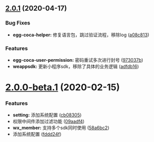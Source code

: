## [2.0.1](https://github.com/rojer95/egg-coca-server-side/compare/2.0.0-beta.1...2.0.1) (2020-04-17)


### Bug Fixes

* **egg-coca-helper:** 修复语言包，跳过验证流程，移除log ([a08c813](https://github.com/rojer95/egg-coca-server-side/commit/a08c8136ea0d353001787cc21a024dc2b5c62a19))


### Features

* **egg-coca-user-permission:** 密码重试多次进行封号 ([973037b](https://github.com/rojer95/egg-coca-server-side/commit/973037be4395066d06ce2cc3b5ef090b423cdc5e))
* **weappsdk:** 更新小程序sdk，移除了具体的业务逻辑 ([adfdb16](https://github.com/rojer95/egg-coca-server-side/commit/adfdb16d22f7cea6960d0d7293a7190a4d3a28c5))



# [2.0.0-beta.1](https://github.com/rojer95/egg-coca-server-side/compare/fddd24f6f3eb3b08c9df51ea277fae3a3c94abb2...2.0.0-beta.1) (2020-02-15)


### Features

* **setting:** 添加系统配置 ([cb08305](https://github.com/rojer95/egg-coca-server-side/commit/cb08305ed6716f2618046498c3ea6d86da760ae2))
* 权限中间件添加过滤功能 ([09aadf4](https://github.com/rojer95/egg-coca-server-side/commit/09aadf487bf2038c6f1abc4529cd6b0ad09d4a13))
* **wx_member:** 支持多个sdk同时使用 ([58a6bc2](https://github.com/rojer95/egg-coca-server-side/commit/58a6bc2d5d609c1b7ec5b9a38e63832c9cda6c77))
* 添加系统配置 ([fddd24f](https://github.com/rojer95/egg-coca-server-side/commit/fddd24f6f3eb3b08c9df51ea277fae3a3c94abb2))



